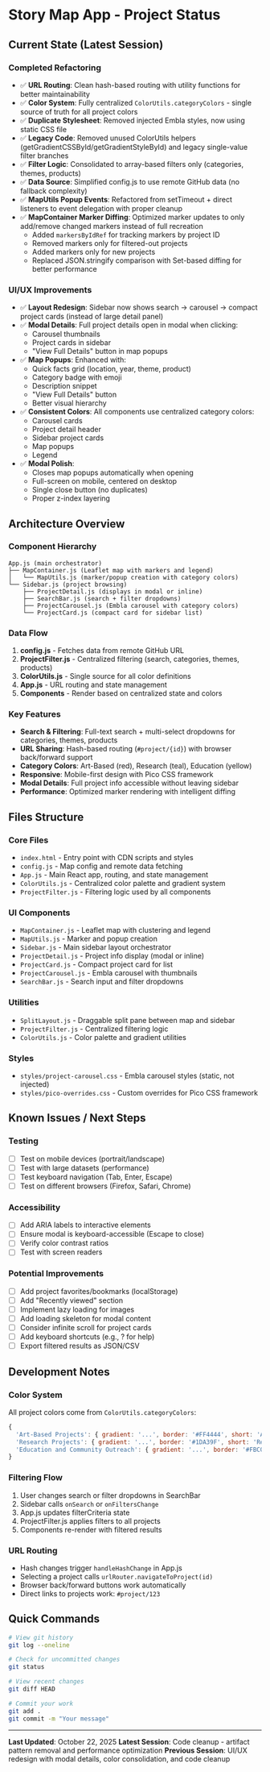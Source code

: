 # Story Map App - Project Status

## Current State (Latest Session)

### Completed Refactoring
- ✅ **URL Routing**: Clean hash-based routing with utility functions for better maintainability
- ✅ **Color System**: Fully centralized `ColorUtils.categoryColors` - single source of truth for all project colors
- ✅ **Duplicate Stylesheet**: Removed injected Embla styles, now using static CSS file
- ✅ **Legacy Code**: Removed unused ColorUtils helpers (getGradientCSSById/getGradientStyleById) and legacy single-value filter branches
- ✅ **Filter Logic**: Consolidated to array-based filters only (categories, themes, products)
- ✅ **Data Source**: Simplified config.js to use remote GitHub data (no fallback complexity)
- ✅ **MapUtils Popup Events**: Refactored from setTimeout + direct listeners to event delegation with proper cleanup
- ✅ **MapContainer Marker Diffing**: Optimized marker updates to only add/remove changed markers instead of full recreation
  - Added `markersByIdRef` for tracking markers by project ID
  - Removed markers only for filtered-out projects
  - Added markers only for new projects
  - Replaced JSON.stringify comparison with Set-based diffing for better performance

### UI/UX Improvements
- ✅ **Layout Redesign**: Sidebar now shows search → carousel → compact project cards (instead of large detail panel)
- ✅ **Modal Details**: Full project details open in modal when clicking:
  - Carousel thumbnails
  - Project cards in sidebar
  - "View Full Details" button in map popups
- ✅ **Map Popups**: Enhanced with:
  - Quick facts grid (location, year, theme, product)
  - Category badge with emoji
  - Description snippet
  - "View Full Details" button
  - Better visual hierarchy
- ✅ **Consistent Colors**: All components use centralized category colors:
  - Carousel cards
  - Project detail header
  - Sidebar project cards
  - Map popups
  - Legend
- ✅ **Modal Polish**:
  - Closes map popups automatically when opening
  - Full-screen on mobile, centered on desktop
  - Single close button (no duplicates)
  - Proper z-index layering

## Architecture Overview

### Component Hierarchy
```
App.js (main orchestrator)
├── MapContainer.js (Leaflet map with markers and legend)
│   └── MapUtils.js (marker/popup creation with category colors)
└── Sidebar.js (project browsing)
    ├── ProjectDetail.js (displays in modal or inline)
    ├── SearchBar.js (search + filter dropdowns)
    ├── ProjectCarousel.js (Embla carousel with category colors)
    └── ProjectCard.js (compact card for sidebar list)
```

### Data Flow
1. **config.js** - Fetches data from remote GitHub URL
2. **ProjectFilter.js** - Centralized filtering (search, categories, themes, products)
3. **ColorUtils.js** - Single source for all color definitions
4. **App.js** - URL routing and state management
5. **Components** - Render based on centralized state and colors

### Key Features
- **Search & Filtering**: Full-text search + multi-select dropdowns for categories, themes, products
- **URL Sharing**: Hash-based routing (`#project/{id}`) with browser back/forward support
- **Category Colors**: Art-Based (red), Research (teal), Education (yellow)
- **Responsive**: Mobile-first design with Pico CSS framework
- **Modal Details**: Full project info accessible without leaving sidebar
- **Performance**: Optimized marker rendering with intelligent diffing

## Files Structure

### Core Files
- `index.html` - Entry point with CDN scripts and styles
- `config.js` - Map config and remote data fetching
- `App.js` - Main React app, routing, and state management
- `ColorUtils.js` - Centralized color palette and gradient system
- `ProjectFilter.js` - Filtering logic used by all components

### UI Components
- `MapContainer.js` - Leaflet map with clustering and legend
- `MapUtils.js` - Marker and popup creation
- `Sidebar.js` - Main sidebar layout orchestrator
- `ProjectDetail.js` - Project info display (modal or inline)
- `ProjectCard.js` - Compact project card for list
- `ProjectCarousel.js` - Embla carousel with thumbnails
- `SearchBar.js` - Search input and filter dropdowns

### Utilities
- `SplitLayout.js` - Draggable split pane between map and sidebar
- `ProjectFilter.js` - Centralized filtering logic
- `ColorUtils.js` - Color palette and gradient utilities

### Styles
- `styles/project-carousel.css` - Embla carousel styles (static, not injected)
- `styles/pico-overrides.css` - Custom overrides for Pico CSS framework

## Known Issues / Next Steps

### Testing
- [ ] Test on mobile devices (portrait/landscape)
- [ ] Test with large datasets (performance)
- [ ] Test keyboard navigation (Tab, Enter, Escape)
- [ ] Test on different browsers (Firefox, Safari, Chrome)

### Accessibility
- [ ] Add ARIA labels to interactive elements
- [ ] Ensure modal is keyboard-accessible (Escape to close)
- [ ] Verify color contrast ratios
- [ ] Test with screen readers

### Potential Improvements
- [ ] Add project favorites/bookmarks (localStorage)
- [ ] Add "Recently viewed" section
- [ ] Implement lazy loading for images
- [ ] Add loading skeleton for modal content
- [ ] Consider infinite scroll for project cards
- [ ] Add keyboard shortcuts (e.g., ? for help)
- [ ] Export filtered results as JSON/CSV

## Development Notes

### Color System
All project colors come from `ColorUtils.categoryColors`:
```javascript
{
  'Art-Based Projects': { gradient: '...', border: '#FF4444', short: 'Art-Based' },
  'Research Projects': { gradient: '...', border: '#1DA39F', short: 'Research' },
  'Education and Community Outreach': { gradient: '...', border: '#FBC02D', short: 'Education' }
}
```

### Filtering Flow
1. User changes search or filter dropdowns in SearchBar
2. Sidebar calls `onSearch` or `onFiltersChange`
3. App.js updates filterCriteria state
4. ProjectFilter.js applies filters to all projects
5. Components re-render with filtered results

### URL Routing
- Hash changes trigger `handleHashChange` in App.js
- Selecting a project calls `urlRouter.navigateToProject(id)`
- Browser back/forward buttons work automatically
- Direct links to projects work: `#project/123`

## Quick Commands

```bash
# View git history
git log --oneline

# Check for uncommitted changes
git status

# View recent changes
git diff HEAD

# Commit your work
git add .
git commit -m "Your message"
```

---

**Last Updated**: October 22, 2025
**Latest Session**: Code cleanup - artifact pattern removal and performance optimization
**Previous Session**: UI/UX redesign with modal details, color consolidation, and code cleanup
